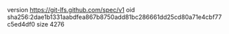version https://git-lfs.github.com/spec/v1
oid sha256:2dae1b1331aabdfea867b8750add81bc286661dd25cd80a71e4cbf77c5ed4df0
size 4276
